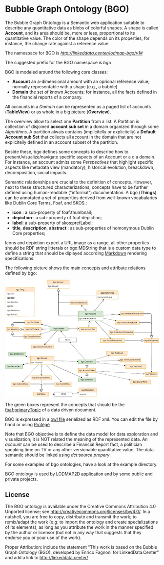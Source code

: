 Bubble Graph Ontology (BGO)
==========================

The Bubble Graph Ontology is a Semantic web application suitable to describe any quantitative data as blobs of colorful shapes. 
A shape is called **Account**, and its area should be, more or less, proportional to its quantitative value. The color of the shape depends on its properties, for instance, the change rate against a reference value.

The namespace for BGO is *http://linkeddata.center/lodmap-bgo/v1#*

The suggested prefix for the BGO namespace is *bgo*

BGO is modeled around the following core classes:

- **Account** an a-dimensional amount with an oprional reference value; normally representable with a shape (e.g., a bubble) 
- **Domain** the set of known Accounts; for instance, all the facts defined in the financial reports of a company.

All accounts in a *Domain* can be rapresented as a paged list of accounts (**TableView**) or as whole in a big picture (**Overview**).

The overview allow to select one **Partition** from a list. A Partition is collection of disjoined **account sub set** in a domain organized through some *Algorithms*. A partition alwais contains (implicitelly or explicitelly) a **Default Account sub Set** that collects all account in the domain that are not explicitelly defined in an account subset of the partition. 

Beside these, bgo defines some concepts to describe how to present/visualize/navigate specific
aspects of an Account or a o a domain. For instance, an account admits some *Perspectives* that highlight specific aspects like metadata view (mandatory), historical evolution, breackdown, decomposition, social impacts.


Semantic relationships are crucial to the definition of concepts. However, next to these structured characterizations, concepts have to be further defined using human-readable ("informal") documentation. A bgo (**Things**) can be annotated a set of properties derived from well-known vocabularies like Dublin Core Terms, Foaf, and SKOS.:

- **icon** : a sub-property of foaf:thumbnail;
- **depiction** : a sub-property of foaf:depiction;
- **label**: a sub-property of skos:prefLabel;
- **title**, **description**, **abstract** : as sub-properties of homonymous Dublin Core properties;

Icons and depiction expect a URL image as a range, all other properties should be RDF string litterals or
 bgo:MDString that is a custom data type to define a string that should be diplayed according
 [Markdown](https://commonmark.org/) rendering specifications.

The following picture shows the main concepts and attribute relations defined by bgo:

![UML diagram](doc/uml-diagram.png)

The green boxes represent the concepts that should be the [foaf:primaryTopic](http://xmlns.com/foaf/spec/#term_primaryTopic) of a data driven document.

BGO is expressed in a [owl file](bgo.rdf) serialized as RDF xml. You can edit the file by hand or using [Protégé](httpsbgo://protege.stanford.edu/)

Note that BGO objective is to define the data model for data exploration and visualization; it is NOT related the meaning of the represented data.
An *account* can be used to describe a Financial Report fact, a politician speaking time on TV or any other versionable quantitative value. The data semantic should be linked using *dct:source propery*.

For some examples of bgo ontologies, have a look at the example directory.

BGO ontology is used by [LODMAP2D application](https://github.com/linkeddatacenter/LODMAP2D) and by some public and private projects. 

## License

The BGO ontology is available under the Creative Commons Attribution 4.0 Unported license; see http://creativecommons.org/licenses/by/4.0/. 
In a nutshell, you are free to copy, distribute and transmit the work; to remix/adapt the work (e.g. to import the ontology and create specializations of its elements),
as long as you attribute the work in the manner specified by the author or licensor 
(but not in any way that suggests that they endorse you or your use of the work).

Proper Attribution: include the statement "This work is based on the Bubble Graph Ontology (BGO), developed by Enrico Fagnoni for LinkedData.Center" and add a link to http://linkeddata.center/
